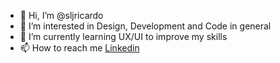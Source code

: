 - 👋 Hi, I’m @sljricardo
- 👀 I’m interested in Design, Development and Code in general
- 🌱 I’m currently learning UX/UI to improve my skills
- 📫 How to reach me [Linkedin](https://www.linkedin.com/in/ricardo-silva-6b916890/)

<!---
sljricardo/sljricardo is a ✨ special ✨ repository because its `README.md` (this file) appears on your GitHub profile.
You can click the Preview link to take a look at your changes.
--->
